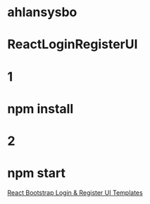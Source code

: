 # ahlansysbo

# ReactLoginRegisterUI


# 1
# npm install


# 2
# npm start

[React Bootstrap Login & Register UI Templates](https://www.remotestack.io/react-bootstrap-login-register-ui-templates/)